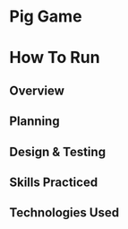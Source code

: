 # Pig Game

# How To Run

## Overview

## Planning

## Design & Testing

## Skills Practiced

## Technologies Used